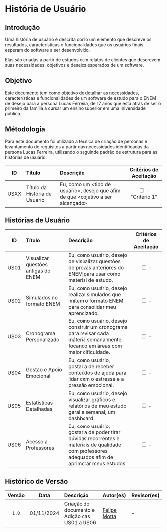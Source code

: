 # História de Usuário

## Introdução

<p>
Uma história de usuário é descrita como um elemento que descreve os resultados, características e funcionalidades que os usuários finais esperam do software a ser desenvolvido.
</p>
    
<p>
Elas são criadas a partir de estudos com relatos de clientes que descrevem suas necessidades, objetivos e desejos esperados de um software.
</p>

## Objetivo

<p>
Este documento tem como objetivo de detalhar as necessidades, características e funcionalidades de um software de estudo para o ENEM de desejo para a persona Lucas Ferreira, de 17 anos que está atrás de ser o primeiro da família a cursar um ensino superior em uma iniversidade pública.
</p>

## Métodologia

<p>
Para este documento foi utilizado a técnica de criação de personas e levantamento de requisitos a partir das necessidades identificadas da persona Lucas Ferreira, utilizando o seguinde padrão de estrutura para as histórias de usuário:
</p>

| ID | Título | Descrição | Critérios de Aceitação |
|:---:|:---|:----------|:---:|
| USXX | Título da História de Usuário | Eu, como um <tipo de usuário>, desejo que <tarefas desejadas> afim de que <objetivo a ser alcançado> | <input type="checkbox" /> - "Critério 1" |

## Histórias de Usuário

| ID | Título | Descrição | Critérios de Aceitação |
|:---:|:---|:----------|:---:|
| US01 | Visualizar questões antigas do ENEM | Eu, como usuário, desejo de visualizar questões de provas anteriores do ENEM para usar como material de estudo. | <input type="checkbox" /> - |
| US02 | Simulados no formato ENEM | Eu, como usuário, desejo realizar simulados que imitem o formato ENEM para consolidar meu aprendizado. | <input type="checkbox" /> - |
| US03 | Cronograma Personalizado | Eu, como usuário, desejo construir um cronograma para revisar cada máteria semanalmente, focando em áreas com maior dificuldade. | <input type="checkbox" /> - |
| US04 | Gestão e Apoio Emocional | Eu, como usuário, gostaria de receber conteúdos de ajuda para lidar com o estresse e a pressão emocional. | <input type="checkbox" /> - |
| US05 | Estatísticas Detalhadas | Eu, como usuário, desejo visualizar gráficos e relatórios de meu estudo geral e semanal, um dashboard. | <input type="checkbox" /> - |
| US06 | Acesso a Professores | Eu, como usuário, gostaria de poder tirar dúvidas recorrentes e materiais de qualidade com professores adequados afim de aprimorar meus estudos. | <input type="checkbox" /> - |

## Histórico de Versão

| Versão | Data | Descrição | Autor(es) | Revisor(es) |
|:---:|:---:|:---|:---|:---|
| `1.0` | 01/11/2024 | Criação do documento e Adição das US01 a US06 | [Felipe Motta](https://github.com/M0tt1nh4) | - |